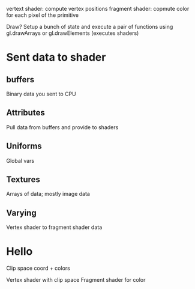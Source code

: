 

vertext shader: compute vertex positions
fragment shader: copmute color for each pixel of the primitive 

Draw? Setup a bunch of state and execute a pair of functions using
gl.drawArrays or gl.drawElements (executes shaders)


# Sent data to shader
## buffers
Binary data you sent to CPU

## Attributes
Pull data from buffers and provide to shaders

## Uniforms
Global vars

## Textures
Arrays of data; mostly image data

## Varying
Vertex shader to fragment shader data

# Hello
Clip space coord  + colors

Vertex shader with clip space
Fragment shader for color



